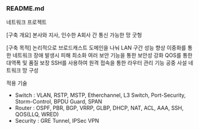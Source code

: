 ### README.md ###



네트워크 프로젝트

[구축 개요]
본사와 지사, 인수한 A회사 간 통신 가능한 망 굿헝

[구축 목적]
논리적으로 브로드캐스트 도메인을 나눠 LAN 구간 성능 향상
이중화를 통한 네트워크 장애 발생시 피해 최소화
여러 보안 기능을 통한 보안성 강화
QOS를 통한 대역폭 및 품질 보장
SSH를 사용하여 원격 접속을 통한 라우터 관리 기능
공중 사설 네트워크 망 구성

적용 기술
- Switch : VLAN, RSTP, MSTP, Etherchannel, L3 Switch, Port-Security, Storm-Control, BPDU Guard, SPAN
- Router : OSPF, PBR, BGP, VRRP, GLBP, DHCP, NAT, ACL, AAA, SSH, QOS(LLQ, WRED) 
- Security : GRE Tunnel, IPSec VPN
